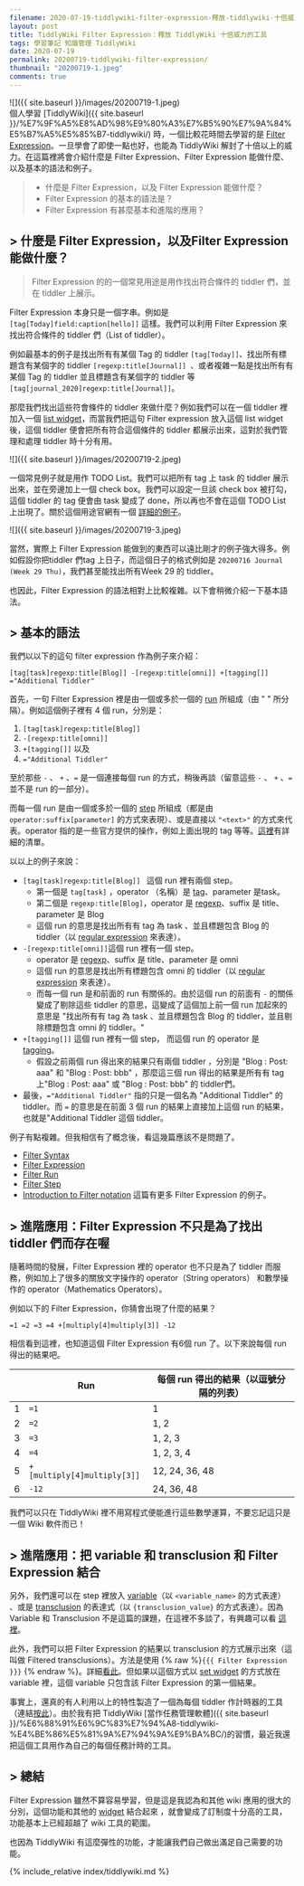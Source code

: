 ```yaml
---
filename: 2020-07-19-tiddlywiki-filter-expression-釋放-tiddlywiki-十倍威力的工具.md
layout: post
title: TiddlyWiki Filter Expression：釋放 TiddlyWiki 十倍威力的工具
tags: 學習筆記 知識管理 TiddlyWiki
date: 2020-07-19
permalink: 20200719-tiddlywiki-filter-expression/
thumbnail: "20200719-1.jpeg"
comments: true
---
```


![]({{ site.baseurl }}/images/20200719-1.jpeg)  
個人學習 [TiddlyWiki]({{ site.baseurl }}/%E7%9F%A5%E8%AD%98%E9%80%A3%E7%B5%90%E7%9A%84%E5%B7%A5%E5%85%B7-tiddlywiki/) 時，一個比較花時間去學習的是 [Filter Expression](https://tiddlywiki.com/#Filter%20Expression)。一旦學會了即使一點也好，也能為 TiddlyWiki 解封了十倍以上的威力。在這篇裡將會介紹什麼是 Filter Expression、Filter Expression 能做什麼、以及基本的語法和例子。

> * 什麼是 Filter Expression，以及 Filter Expression 能做什麼？
> * Filter Expression 的基本的語法是？
> * Filter Expression 有甚麼基本和進階的應用？

## > 什麼是 Filter Expression，以及Filter Expression 能做什麼？

> Filter Expression 的的一個常見用途是用作找出符合條件的 tiddler 們，並在 tiddler 上展示。

Filter Expression 本身只是一個字串。例如是 `[tag[Today]field:caption[hello]]` 這樣。我們可以利用 Filter Expression 來找出符合條件的 tiddler 們（List of tiddler）。

例如最基本的例子是找出所有有某個 Tag 的 tiddler `[tag[Today]]`、找出所有標題含有某個字的 tiddler `[regexp:title[Journal]] `、或者複雜一點是找出所有有某個 Tag 的 tiddler 並且標題含有某個字的 tiddler 等`[tag[journal_2020]regexp:title[Journal]]`。

那麼我們找出這些符會條件的 tiddler 來做什麼？例如我們可以在一個 tiddler 裡加入一個 [list widget](https://tiddlywiki.com/#ListWidget)，而當我們把這句 Filter expression 放入這個 list widget 後，這個 tiddler 便會把所有符合這個條件的 tiddler 都展示出來，這對於我們管理和處理 tiddler 時十分有用。

![]({{ site.baseurl }}/images/20200719-2.jpeg)

一個常見例子就是用作 TODO List。我們可以把所有 tag 上 task 的 tiddler 展示出來，並在旁邊加上一個 check box。我們可以設定一旦該 check box 被打勾，這個 tiddler 的 tag 便會由 task 變成了 done，所以再也不會在這個 TODO List 上出現了。關於這個用途官網有一個 [詳細的例子](https://tiddlywiki.com/#TaskManagementExample)。                                                                                                                                                                                                                                                            

![]({{ site.baseurl }}/images/20200719-3.jpeg)

當然，實際上 Filter Expression 能做到的東西可以遠比剛才的例子強大得多。例如假設你把tiddler 們tag 上日子，而這個日子的格式例如是 `20200716 Journal (Week 29 Thu)`，我們甚至能找出所有Week 29 的 tiddler。

也因此，Filter Expression 的語法相對上比較複雜。以下會稍微介紹一下基本語法。

## > 基本的語法

我們以以下的這句 filter expression 作為例子來介紹：

`[tag[task]regexp:title[Blog]] -[regexp:title[omni]] +[tagging[]] ="Additional Tiddler" `

首先，一句 Filter Expression 裡是由一個或多於一個的 [run](https://tiddlywiki.com/#Filter%20Run) 所組成（由 " " 所分隔）。例如這個例子裡有 4 個 run，分別是：

1. `[tag[task]regexp:title[Blog]] `
2. `-[regexp:title[omni]]`
3. `+[tagging[]]` 以及
4. `="Additional Tiddler" `

至於那些 `-` 、 `+` 、`=` 是一個連接每個 run 的方式，稍後再談（留意這些 `-` 、 `+` 、`=` 並不是 run 的一部分）。

而每一個 run 是由一個或多於一個的 [step](https://tiddlywiki.com/#Filter%20Step) 所組成（都是由 `operator:suffix[parameter]` 的方式來表現）、或是直接以 `"<text>"` 的方式來代表。operator 指的是一些官方提供的操作，例如上面出現的 tag 等等。[這裡](https://tiddlywiki.com/#Filter%20Operators)有詳細的清單。

以以上的例子來說：

* `[tag[task]regexp:title[Blog]] ` 這個 run 裡有兩個 step。
	* 第一個是 `tag[task]` ，operator （名稱）是 [tag](https://tiddlywiki.com/#tag%20Operator)、parameter 是task。
	* 第二個是 `regexp:title[Blog]`，operator 是 [regexp](https://tiddlywiki.com/#regexp%20Operator)、suffix 是 title、parameter 是 Blog
	* 這個 run 的意思是找出所有有 tag 為 task 、並且標題包含 Blog 的 tiddler（以 [regular expression](https://en.wikipedia.org/wiki/Regular_expression) 來表達）。
* `-[regexp:title[omni]]`這個 run 裡有一個 step。
	* operator 是 [regexp](https://tiddlywiki.com/#regexp%20Operator)、suffix 是 title、parameter 是 omni
	* 這個 run 的意思是找出所有標題包含 omni 的 tiddler（以 [regular expression](https://en.wikipedia.org/wiki/Regular_expression) 來表達）。
	* 而每一個 run 是和前面的 run 有關係的。由於這個 run 的前面有 `-` 的關係變成了剔除這些 tiddler 的意思，這變成了這個加上前一個 run 加起來的意思是 "找出所有有 tag 為 task 、並且標題包含 Blog 的 tiddler，並且剔除標題包含 omni 的 tiddler。"
* `+[tagging[]]` 這個 run 裡有一個 step， 而這個 run 的 operator 是 [tagging](https://tiddlywiki.com/#tagging%20Operator)。
	* 假設之前兩個 run 得出來的結果只有兩個 tiddler ，分別是 "Blog : Post: aaa" 和 "Blog : Post: bbb" ，那麼這三個 run 得出的結果是所有有 tag 上"Blog : Post: aaa" 或 "Blog : Post: bbb" 的 tiddler們。
* 最後，`="Additional Tiddler"` 指的只是一個名為 "Additional Tiddler" 的 tiddler。而  `=` 的意思是在前面 3 個 run 的結果上直接加上這個 run 的結果，也就是"Additional Tiddler 這個 tiddler。

例子有點複雜。但我相信有了概念後，看這幾篇應該不是問題了。

* [Filter Syntax](https://tiddlywiki.com/#Filter%20Syntax)
* [Filter Expression](https://tiddlywiki.com/#Filter%20Expression)
* [Filter Run](https://tiddlywiki.com/#Filter%20Run)
* [Filter Step](https://tiddlywiki.com/#Filter%20Step)
* [Introduction to Filter notation](https://tiddlywiki.com/#Introduction%20to%20filter%20notation) 這篇有更多 Filter Expression 的例子。

## > 進階應用：Filter Expression 不只是為了找出 tiddler 們而存在喔

隨著時間的發展，Filter Expression 裡的 operator 也不只是為了 tiddler 而服務，例如加上了很多的關放文字操作的 operator（String operators） 和數學操作的 operator（Mathematics Operators）。

例如以下的 Filter Expression，你猜會出現了什麼的結果？

`=1 =2 =3 =4 +[multiply[4]multiply[3]] -12`

相信看到這裡，也知道這個 Filter Expression 有6個 run 了。以下來說每個 run 得出的結果吧。

||Run|每個 run 得出的結果（以逗號分隔的列表）|
|---|---|---|
|1|`=1`|1|
|2|`=2`|1, 2|
|3|`=3`|1, 2, 3|
|4|`=4`|1, 2, 3, 4|
|5|`+[multiply[4]multiply[3]]`|12, 24, 36, 48|
|6|`-12`|24, 36, 48|

我們可以只在 TiddlyWiki 裡不用寫程式便能進行這些數學運算，不要忘記這只是一個 Wiki 軟件而已！

## > 進階應用：把 variable 和 transclusion 和 Filter Expression 結合

另外，我們還可以在 step 裡放入 [variable](https://tiddlywiki.com/#Variables)（以 `<variable_name>` 的方式表達） 、或是 [transclusion](https://tiddlywiki.com/#Transclusion%20Basic%20Usage) 的表達式（以 `{transclusion_value}` 的方式表達）。因為 Variable 和 Transclusion 不是這篇的課題，在這裡不多談了，有興趣可以看 [這裡](https://tiddlywiki.com/#Filter%20Parameter)。

此外，我們可以把 Filter Expression 的結果以 transclusion 的方式展示出來（這叫做 Filtered transclusions）。方法是使用 {% raw %}`{{{ Filter Expression }}}` {% endraw %}。詳細[看此](https://tiddlywiki.com/#Widgets%20in%20WikiText)。但如果以這個方式以 [set widget](https://tiddlywiki.com/#SetWidget) 的方式放在 variable 裡，這個 variable 只包含該 Filter Expression 的第一個結果。

事實上，還真的有人利用以上的特性製造了一個為每個 tiddler 作計時器的工具（連結[按此](http://tiddlytools.com/timer.html)）。由於我有把 TiddlyWiki [當作任務管理軟體]({{ site.baseurl }}/%E6%88%91%E6%9C%83%E7%94%A8-tiddlywiki-%E4%BE%86%E5%81%9A%E7%94%9A%E9%BA%BC/)的習慣，最近我還把這個工具用作為自己的每個任務計時的工具。

## > 總結

 Filter Expression 雖然不算容易學習，但是這是我認為和其他 wiki 應用的很大的分別，這個功能和其他的 [widget](https://tiddlywiki.com/#Widgets%20in%20WikiText) 結合起來 ，就會變成了訂制度十分高的工具，功能基本上已經超越了 wiki 工具的範圍。

也因為 TiddlyWiki 有這麼彈性的功能，才能讓我們自己做出滿足自己需要的功能。

{% include_relative index/tiddlywiki.md %}